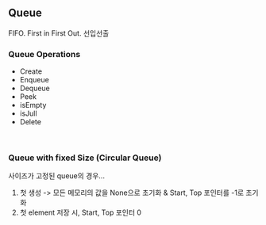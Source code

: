 ## Queue

FIFO. First in First Out. 선입선출

### Queue Operations

- Create
- Enqueue
- Dequeue
- Peek
- isEmpty
- isJull
- Delete

<br/>

### Queue with fixed Size (Circular Queue)

사이즈가 고정된 queue의 경우...

1. 첫 생성 -> 모든 메모리의 값을 None으로 초기화 & Start, Top 포인터를 -1로 초기화
2. 첫 element 저장 시, Start, Top 포인터 0